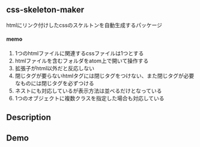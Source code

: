 css-skeleton-maker
--
htmlにリンク付けしたcssのスケルトンを自動生成するパッケージ
#### memo
1. 1つのhtmlファイルに関連するcssファイルは1つとする
2. htmlファイルを含むフォルダをatom上で開いて操作する
3. 拡張子がhtml以外だと反応しない
4. 閉じタグが要らないhtmlタグには閉じタグをつけない、また閉じタグが必要なものには閉じタグを必ずつける
5. ネストにも対応しているが表示方法は並べるだけとなっている
6. 1つのオブジェクトに複数クラスを指定した場合も対応している

## Description
## Demo
